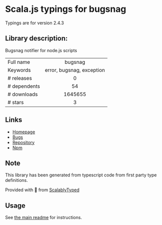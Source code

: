
# Scala.js typings for bugsnag

Typings are for version 2.4.3

## Library description:
Bugsnag notifier for node.js scripts

|                    |                 |
| ------------------ | :-------------: |
| Full name          | bugsnag |
| Keywords           | error, bugsnag, exception |
| # releases         | 0 |
| # dependents       | 54 |
| # downloads        | 1645655 |
| # stars            | 3 |

## Links
- [Homepage](http://bugsnag.com)
- [Bugs](https://github.com/bugsnag/bugsnag-node/issues)
- [Repository](https://github.com/bugsnag/bugsnag-node)
- [Npm](https://www.npmjs.com/package/bugsnag)
    


## Note
This library has been generated from typescript code from first party type definitions.

Provided with :purple_heart: from [ScalablyTyped](https://github.com/oyvindberg/ScalablyTyped)

## Usage
See [the main readme](../../readme.md) for instructions.


